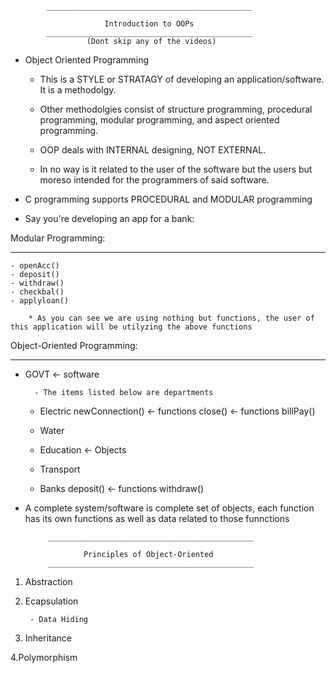 			______________________________________________

						 Introduction to OOPs
			______________________________________________
					 (Dont skip any of the videos)


- Object Oriented Programming
	
	- This is a STYLE or STRATAGY of developing an application/software. It is a methodolgy.

	- Other methodolgies consist of structure programming, procedural programming, modular programming, and aspect oriented programming. 

 	- OOP deals with INTERNAL designing, NOT EXTERNAL.
 	- In no way is it related to the user of the software but the users but moreso intended for the programmers of said software.
 	

- C programming supports PROCEDURAL and MODULAR programming 


- Say you're developing an app for a bank:


Modular Programming: 
____________________

	- openAcc()
	- deposit()
	- withdraw()
	- checkbal()
	- applyloan()

		* As you can see we are using nothing but functions, the user of this application will be utilyzing the above functions  



Object-Oriented Programming: 
____________________________


- GOVT  <- software

	 	- The items listed below are departments

	
	* Electric
		newConnection()  <- functions
		close() 		 <- functions
		billPay()

	* Water


	* Education  <- Objects


	* Transport


	* Banks
		deposit() 		<- functions
		withdraw()     



 - A complete system/software is complete set of objects, each function has its own functions as well as data related to those funnctions




 			______________________________________________

				 	Principles of Object-Oriented 
			______________________________________________


1. Abstraction


2. Ecapsulation
	
		- Data Hiding


3. Inheritance


4.Polymorphism